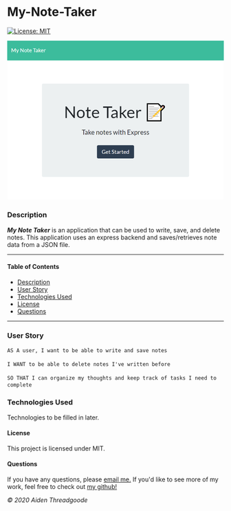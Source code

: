 
# My-Note-Taker 
[![License: MIT](https://img.shields.io/badge/License-MIT-green.svg)](https://choosealicense.com/licenses/mit/)

![Image of front page](./public/assets/images/front-page.png)
    
### Description
***My Note Taker*** is an application that can be used to write, save, and delete notes. This application uses an express backend and saves/retrieves note data from a JSON file.

---

#### Table of Contents
- [Description](#description)
- [User Story](#user)
- [Technologies Used](#technologies)
- [License](#license)
- [Questions](#questions)

---

### User Story

```
AS A user, I want to be able to write and save notes

I WANT to be able to delete notes I've written before

SO THAT I can organize my thoughts and keep track of tasks I need to complete
```

### Technologies Used
Technologies to be filled in later.

#### License
This project is licensed under MIT. 

#### Questions
    
If you have any questions, please [email me.](mailto:aiden.threadgoode@gmail.com)
If you'd like to see more of my work, feel free to check out [my github!](https://github.com/a-thread)

*© 2020 Aiden Threadgoode*
    